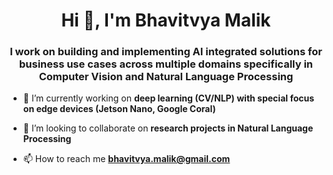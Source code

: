 <h1 align="center">Hi 👋, I'm Bhavitvya Malik</h1>
<h3 align="center">I work on building and implementing AI integrated solutions for business use cases across multiple domains specifically in Computer Vision and Natural Language Processing</h3>

- 🔭 I’m currently working on **deep learning (CV/NLP) with special focus on edge devices (Jetson Nano, Google Coral)**

- 👯 I’m looking to collaborate on **research projects in Natural Language Processing**

- 📫 How to reach me **bhavitvya.malik@gmail.com**
